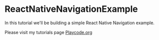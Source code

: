 # ReactNativeNavigationExample
In this tutorial we'll be building a simple React Native Navigation example.


Please visit my tutorials page [Playcode.org](https://playcode.org)


